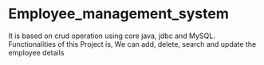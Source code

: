 # Employee_management_system

 It is based on crud operation using core java,
 jdbc and MySQL. Functionalities of this Project is, We can
 add, delete, search and update the employee details
